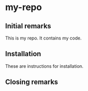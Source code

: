 # my-repo
## Initial remarks
This is my repo. It contains my code.

## Installation
These are instructions for installation.

## Closing remarks
